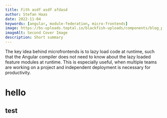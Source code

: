 ```yaml
---
title: Fith asdf asdf afdasd 
author: Stefan Haas
date: 2022-11-04
keywords: [angular, module-federation, micro-frontends]
image: https://bs-uploads.toptal.io/blackfish-uploads/components/blog_post_page/content/cover_image_file/cover_image/1096616/retina_1708x683_cover-top-18-most-common-angularjs-developer-mistakes-41f9ad303a51db70e4a5204e101e7414.png
imageAlt: Second Cover Image
description: Short summary
---
```


The key idea behind microfrontends is to lazy load code at runtime, such
that the Angular compiler does not need to know about the lazy loaded
feature modules at runtime. This is especially useful, when multiple teams
are working on a project and independent deployment is necessary for
productivity.

# hello
## test